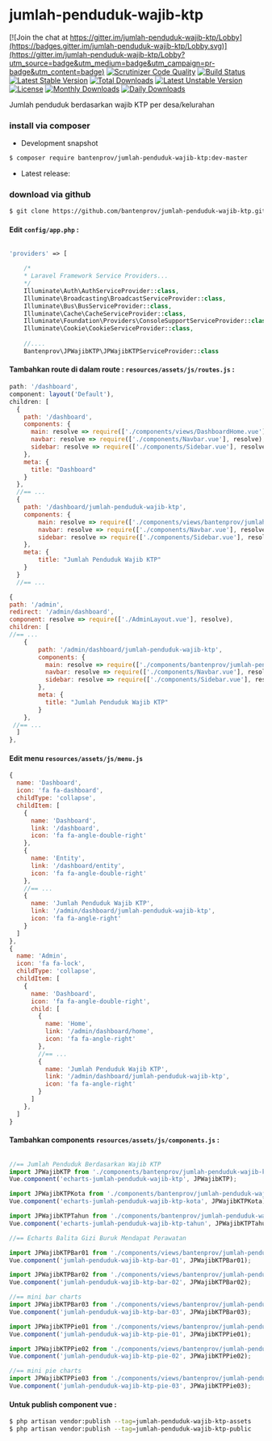 # jumlah-penduduk-wajib-ktp

[![Join the chat at https://gitter.im/jumlah-penduduk-wajib-ktp/Lobby](https://badges.gitter.im/jumlah-penduduk-wajib-ktp/Lobby.svg)](https://gitter.im/jumlah-penduduk-wajib-ktp/Lobby?utm_source=badge&utm_medium=badge&utm_campaign=pr-badge&utm_content=badge)
[![Scrutinizer Code Quality](https://scrutinizer-ci.com/g/bantenprov/jumlah-penduduk-wajib-ktp/badges/quality-score.png?b=master)](https://scrutinizer-ci.com/g/bantenprov/jumlah-penduduk-wajib-ktp/?branch=master)
[![Build Status](https://scrutinizer-ci.com/g/bantenprov/jumlah-penduduk-wajib-ktp/badges/build.png?b=master)](https://scrutinizer-ci.com/g/bantenprov/jumlah-penduduk-wajib-ktp/build-status/master)
[![Latest Stable Version](https://poser.pugx.org/bantenprov/jumlah-penduduk-wajib-ktp/v/stable)](https://packagist.org/packages/bantenprov/jumlah-penduduk-wajib-ktp)
[![Total Downloads](https://poser.pugx.org/bantenprov/jumlah-penduduk-wajib-ktp/downloads)](https://packagist.org/packages/bantenprov/jumlah-penduduk-wajib-ktp)
[![Latest Unstable Version](https://poser.pugx.org/bantenprov/jumlah-penduduk-wajib-ktp/v/unstable)](https://packagist.org/packages/bantenprov/jumlah-penduduk-wajib-ktp)
[![License](https://poser.pugx.org/bantenprov/jumlah-penduduk-wajib-ktp/license)](https://packagist.org/packages/bantenprov/jumlah-penduduk-wajib-ktp)
[![Monthly Downloads](https://poser.pugx.org/bantenprov/jumlah-penduduk-wajib-ktp/d/monthly)](https://packagist.org/packages/bantenprov/jumlah-penduduk-wajib-ktp)
[![Daily Downloads](https://poser.pugx.org/bantenprov/jumlah-penduduk-wajib-ktp/d/daily)](https://packagist.org/packages/bantenprov/jumlah-penduduk-wajib-ktp)

Jumlah penduduk berdasarkan wajib KTP per desa/kelurahan

### install via composer

- Development snapshot
```bash
$ composer require bantenprov/jumlah-penduduk-wajib-ktp:dev-master
```
- Latest release:


### download via github

~~~bash
$ git clone https://github.com/bantenprov/jumlah-penduduk-wajib-ktp.git
~~~


#### Edit `config/app.php` :
```php

'providers' => [

    /*
    * Laravel Framework Service Providers...
    */
    Illuminate\Auth\AuthServiceProvider::class,
    Illuminate\Broadcasting\BroadcastServiceProvider::class,
    Illuminate\Bus\BusServiceProvider::class,
    Illuminate\Cache\CacheServiceProvider::class,
    Illuminate\Foundation\Providers\ConsoleSupportServiceProvider::class,
    Illuminate\Cookie\CookieServiceProvider::class,
    
    //....
    Bantenprov\JPWajibKTP\JPWajibKTPServiceProvider::class

```

#### Tambahkan route di dalam route : `resources/assets/js/routes.js` :

```javascript
path: '/dashboard',
component: layout('Default'),
children: [
  {
    path: '/dashboard',
    components: {
      main: resolve => require(['./components/views/DashboardHome.vue'], resolve),
      navbar: resolve => require(['./components/Navbar.vue'], resolve),
      sidebar: resolve => require(['./components/Sidebar.vue'], resolve)
    },
    meta: {
      title: "Dashboard"
    }
  },
  //== ...
  {
    path: '/dashboard/jumlah-penduduk-wajib-ktp',
    components: {
        main: resolve => require(['./components/views/bantenprov/jumlah-penduduk-wajib-ktp/DashboardJPWajibKTP.vue'], resolve),
        navbar: resolve => require(['./components/Navbar.vue'], resolve),
        sidebar: resolve => require(['./components/Sidebar.vue'], resolve)
    },
    meta: {
        title: "Jumlah Penduduk Wajib KTP"
    }
  }
  //== ...
```

```javascript
{
path: '/admin',
redirect: '/admin/dashboard',
component: resolve => require(['./AdminLayout.vue'], resolve),
children: [
//== ...
    {
        path: '/admin/dashboard/jumlah-penduduk-wajib-ktp',
        components: {
          main: resolve => require(['./components/bantenprov/jumlah-penduduk-wajib-ktp/JPWajibKTPAdmin.show.vue'], resolve),
          navbar: resolve => require(['./components/Navbar.vue'], resolve),
          sidebar: resolve => require(['./components/Sidebar.vue'], resolve)
        },
        meta: {
          title: "Jumlah Penduduk Wajib KTP"
        }
    },
 //== ...   
  ]
},

```

#### Edit menu `resources/assets/js/menu.js`

```javascript
{
  name: 'Dashboard',
  icon: 'fa fa-dashboard',
  childType: 'collapse',
  childItem: [
    {
      name: 'Dashboard',
      link: '/dashboard',
      icon: 'fa fa-angle-double-right'
    },
    {
      name: 'Entity',
      link: '/dashboard/entity',
      icon: 'fa fa-angle-double-right'
    },
    //== ...
    {
      name: 'Jumlah Penduduk Wajib KTP',
      link: '/admin/dashboard/jumlah-penduduk-wajib-ktp',
      icon: 'fa fa-angle-right'
    }
  ]
},
{
  name: 'Admin',
  icon: 'fa fa-lock',
  childType: 'collapse',
  childItem: [
    {
      name: 'Dashboard',
      icon: 'fa fa-angle-double-right',
      child: [
        {
          name: 'Home',
          link: '/admin/dashboard/home',
          icon: 'fa fa-angle-right'
        },
        //== ...
        {
          name: 'Jumlah Penduduk Wajib KTP',
          link: '/admin/dashboard/jumlah-penduduk-wajib-ktp',
          icon: 'fa fa-angle-right'
        }
      ]
    },
  ]
}
```


#### Tambahkan components `resources/assets/js/components.js` :

```javascript

//== Jumlah Penduduk Berdasarkan Wajib KTP
import JPWajibKTP from './components/bantenprov/jumlah-penduduk-wajib-ktp/JPWajibKTP.chart.vue';
Vue.component('echarts-jumlah-penduduk-wajib-ktp', JPWajibKTP);

import JPWajibKTPKota from './components/bantenprov/jumlah-penduduk-wajib-ktp/JPWajibKTPKota.chart.vue';
Vue.component('echarts-jumlah-penduduk-wajib-ktp-kota', JPWajibKTPKota);

import JPWajibKTPTahun from './components/bantenprov/jumlah-penduduk-wajib-ktp/JPWajibKTPTahun.chart.vue';
Vue.component('echarts-jumlah-penduduk-wajib-ktp-tahun', JPWajibKTPTahun);

//== Echarts Balita Gizi Buruk Mendapat Perawatan

import JPWajibKTPBar01 from './components/views/bantenprov/jumlah-penduduk-wajib-ktp/JPWajibKTPBar01.vue';
Vue.component('jumlah-penduduk-wajib-ktp-bar-01', JPWajibKTPBar01);

import JPWajibKTPBar02 from './components/views/bantenprov/jumlah-penduduk-wajib-ktp/JPWajibKTPBar02.vue';
Vue.component('jumlah-penduduk-wajib-ktp-bar-02', JPWajibKTPBar02);

//== mini bar charts
import JPWajibKTPBar03 from './components/views/bantenprov/jumlah-penduduk-wajib-ktp/JPWajibKTPBar03.vue';
Vue.component('jumlah-penduduk-wajib-ktp-bar-03', JPWajibKTPBar03);

import JPWajibKTPPie01 from './components/views/bantenprov/jumlah-penduduk-wajib-ktp/JPWajibKTPPie01.vue';
Vue.component('jumlah-penduduk-wajib-ktp-pie-01', JPWajibKTPPie01);

import JPWajibKTPPie02 from './components/views/bantenprov/jumlah-penduduk-wajib-ktp/JPWajibKTPPie02.vue';
Vue.component('jumlah-penduduk-wajib-ktp-pie-02', JPWajibKTPPie02);

//== mini pie charts
import JPWajibKTPPie03 from './components/views/bantenprov/jumlah-penduduk-wajib-ktp/JPWajibKTPPie03.vue';
Vue.component('jumlah-penduduk-wajib-ktp-pie-03', JPWajibKTPPie03);
```

#### Untuk publish component vue :

```bash
$ php artisan vendor:publish --tag=jumlah-penduduk-wajib-ktp-assets
$ php artisan vendor:publish --tag=jumlah-penduduk-wajib-ktp-public
```


